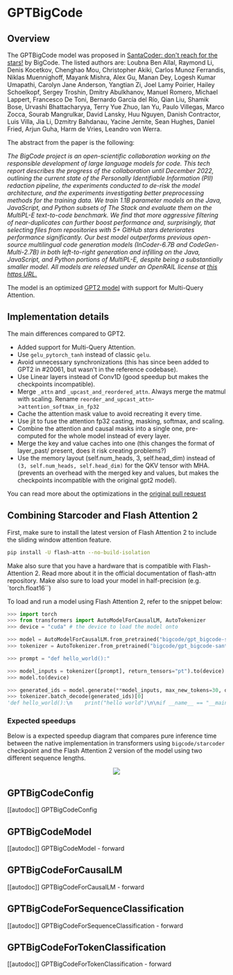 <!--Copyright 2023 The HuggingFace Team. All rights reserved.

Licensed under the Apache License, Version 2.0 (the "License"); you may not use this file except in compliance with
the License. You may obtain a copy of the License at

http://www.apache.org/licenses/LICENSE-2.0

Unless required by applicable law or agreed to in writing, software distributed under the License is distributed on
an "AS IS" BASIS, WITHOUT WARRANTIES OR CONDITIONS OF ANY KIND, either express or implied. See the License for the
specific language governing permissions and limitations under the License.

⚠️ Note that this file is in Markdown but contain specific syntax for our doc-builder (similar to MDX) that may not be
rendered properly in your Markdown viewer.

-->

# GPTBigCode

## Overview

The GPTBigCode model was proposed in [SantaCoder: don't reach for the stars!](https://arxiv.org/abs/2301.03988) by BigCode. The listed authors are: Loubna Ben Allal, Raymond Li, Denis Kocetkov, Chenghao Mou, Christopher Akiki, Carlos Munoz Ferrandis, Niklas Muennighoff, Mayank Mishra, Alex Gu, Manan Dey, Logesh Kumar Umapathi, Carolyn Jane Anderson, Yangtian Zi, Joel Lamy Poirier, Hailey Schoelkopf, Sergey Troshin, Dmitry Abulkhanov, Manuel Romero, Michael Lappert, Francesco De Toni, Bernardo García del Río, Qian Liu, Shamik Bose, Urvashi Bhattacharyya, Terry Yue Zhuo, Ian Yu, Paulo Villegas, Marco Zocca, Sourab Mangrulkar, David Lansky, Huu Nguyen, Danish Contractor, Luis Villa, Jia Li, Dzmitry Bahdanau, Yacine Jernite, Sean Hughes, Daniel Fried, Arjun Guha, Harm de Vries, Leandro von Werra.

The abstract from the paper is the following:

*The BigCode project is an open-scientific collaboration working on the responsible development of large language models for code. This tech report describes the progress of the collaboration until December 2022, outlining the current state of the Personally Identifiable Information (PII) redaction pipeline, the experiments conducted to de-risk the model architecture, and the experiments investigating better preprocessing methods for the training data. We train 1.1B parameter models on the Java, JavaScript, and Python subsets of The Stack and evaluate them on the MultiPL-E text-to-code benchmark. We find that more aggressive filtering of near-duplicates can further boost performance and, surprisingly, that selecting files from repositories with 5+ GitHub stars deteriorates performance significantly. Our best model outperforms previous open-source multilingual code generation models (InCoder-6.7B and CodeGen-Multi-2.7B) in both left-to-right generation and infilling on the Java, JavaScript, and Python portions of MultiPL-E, despite being a substantially smaller model. All models are released under an OpenRAIL license at [this https URL.](https://huggingface.co/bigcode)*

The model is an optimized [GPT2 model](https://huggingface.co/docs/transformers/model_doc/gpt2) with support for Multi-Query Attention.

## Implementation details

The main differences compared to GPT2.
- Added support for Multi-Query Attention.
- Use `gelu_pytorch_tanh` instead of classic `gelu`.
- Avoid unnecessary synchronizations (this has since been added to GPT2 in #20061, but wasn't in the reference codebase).
- Use Linear layers instead of Conv1D (good speedup but makes the checkpoints incompatible).
- Merge `_attn` and `_upcast_and_reordered_attn`. Always merge the matmul with scaling. Rename `reorder_and_upcast_attn`->`attention_softmax_in_fp32`
- Cache the attention mask value to avoid recreating it every time.
- Use jit to fuse the attention fp32 casting, masking, softmax, and scaling.
- Combine the attention and causal masks into a single one, pre-computed for the whole model instead of every layer.
- Merge the key and value caches into one (this changes the format of layer_past/ present, does it risk creating problems?)
- Use the memory layout (self.num_heads, 3, self.head_dim) instead of `(3, self.num_heads, self.head_dim)` for the QKV tensor with MHA. (prevents an overhead with the merged key and values, but makes the checkpoints incompatible with the original gpt2 model).

You can read more about the optimizations in the [original pull request](https://github.com/huggingface/transformers/pull/22575)

## Combining Starcoder and Flash Attention 2

First, make sure to install the latest version of Flash Attention 2 to include the sliding window attention feature.

```bash
pip install -U flash-attn --no-build-isolation
```

Make also sure that you have a hardware that is compatible with Flash-Attention 2. Read more about it in the official documentation of flash-attn repository. Make also sure to load your model in half-precision (e.g. `torch.float16``)

To load and run a model using Flash Attention 2, refer to the snippet below:

```python
>>> import torch
>>> from transformers import AutoModelForCausalLM, AutoTokenizer
>>> device = "cuda" # the device to load the model onto

>>> model = AutoModelForCausalLM.from_pretrained("bigcode/gpt_bigcode-santacoder", torch_dtype=torch.float16, attn_implementation="flash_attention_2")
>>> tokenizer = AutoTokenizer.from_pretrained("bigcode/gpt_bigcode-santacoder")

>>> prompt = "def hello_world():"

>>> model_inputs = tokenizer([prompt], return_tensors="pt").to(device)
>>> model.to(device)

>>> generated_ids = model.generate(**model_inputs, max_new_tokens=30, do_sample=False)
>>> tokenizer.batch_decode(generated_ids)[0]
'def hello_world():\n    print("hello world")\n\nif __name__ == "__main__":\n    print("hello world")\n<|endoftext|>'
```

### Expected speedups

Below is a expected speedup diagram that compares pure inference time between the native implementation in transformers using `bigcode/starcoder` checkpoint and the Flash Attention 2 version of the model using two different sequence lengths.

<div style="text-align: center">
<img src="https://huggingface.co/datasets/ybelkada/documentation-images/resolve/main/starcoder-speedup.png">
</div>


## GPTBigCodeConfig

[[autodoc]] GPTBigCodeConfig

## GPTBigCodeModel

[[autodoc]] GPTBigCodeModel
    - forward

## GPTBigCodeForCausalLM

[[autodoc]] GPTBigCodeForCausalLM
    - forward

## GPTBigCodeForSequenceClassification

[[autodoc]] GPTBigCodeForSequenceClassification
    - forward

## GPTBigCodeForTokenClassification

[[autodoc]] GPTBigCodeForTokenClassification
    - forward
